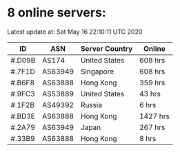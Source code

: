 # 8 online servers:

Latest update at: Sat May 16 22:10:11 UTC 2020

| ID | ASN | Server Country | Online |
| -- | --- | -------------- | ------ |
| #.D09B | AS174 | United States | 608 hrs |
| #.7F1D | AS63949 | Singapore | 608 hrs |
| #.B6F8 | AS63888 | Hong Kong | 359 hrs |
| #.9FC3 | AS53889 | United States | 43 hrs |
| #.1F2B | AS49392 | Russia | 6 hrs |
| #.BD3E | AS63888 | Hong Kong | 1427 hrs |
| #.2A79 | AS63949 | Japan | 267 hrs |
| #.33B9 | AS63888 | Hong Kong | 8 hrs |

